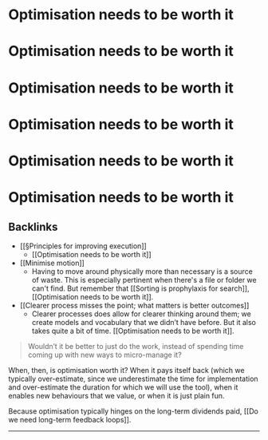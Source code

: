 # Optimisation needs to be worth it 	
# Optimisation needs to be worth it 	
# Optimisation needs to be worth it 	
# Optimisation needs to be worth it 	
# Optimisation needs to be worth it 	
# Optimisation needs to be worth it 	
## Backlinks
* [[§Principles for improving execution]]
	* [[Optimisation needs to be worth it]]
* [[Minimise motion]]
	* Having to move around physically more than necessary is a source of waste. This is especially pertinent when there's a file or folder we can't find. But remember that [[Sorting is prophylaxis for search]], [[Optimisation needs to be worth it]].
* [[Clearer process misses the point; what matters is better outcomes]]
	* Clearer processes does allow for clearer thinking around them; we create models and vocabulary that we didn’t have before. But it also takes quite a bit of time. [[Optimisation needs to be worth it]].

<!-- #service -->

> Wouldn’t it be better to just do the work, instead of spending time coming up with new ways to micro-manage it?

When, then, is optimisation worth it? When it pays itself back (which we typically over-estimate, since we underestimate the time for implementation and over-estimate the duration for which we will use the tool), when it enables new behaviours that we value, or when it is just plain fun.

Because optimisation typically hinges on the long-term dividends paid, [[Do we need long-term feedback loops]].

---

<!-- {BearID:2C9391C9-7B21-4FA8-8ECD-01D2B6A884EA-2923-0000068F737E6EE5} -->
